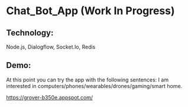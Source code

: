 # Chat_Bot_App (Work In Progress)
## Technology:
Node.js, Dialogflow, Socket.Io, Redis
## Demo:
At this point you can try the app with the following sentences:
I am interested in computers/phones/wearables/drones/gaming/smart home.

https://grover-b350e.appspot.com/
